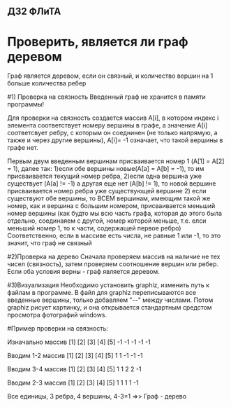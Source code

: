 ## ДЗ2 ФЛиТА

# Проверить, является ли граф деревом
Граф является деревом, если он связный, и количество вершин
на 1 больше количества ребер

#1) Проверка на связность
Введенный граф не хранится в памяти программы!

Для проверки на связность создается массив A[i], в котором индекc
i элемента соответствует номеру вершины в графе, а значение A[i] соответсвует ребру,
 с которым он соеднинен (не только напрямую, а также и через другие вершины), 
 A[i]= -1 означает, что такой вершины в графе нет.

Первым двум введенным вершинам присваивается номер 1 (A[1] = A[2] = 1), 
далее так: 
1)если обе вершины новые(A[а] = A[b] = -1), то им присваивается текущий номер ребра,
2)если одна вершина уже существует (A[а] != -1) а другая еще нет 
(A[b] != 1), то новой вершине присваивается номер ребра уже существующей вершине
2) если существуют обе вершины, то ВСЕМ вершинам, имеющим такой же номер, как и вершина с большим
номером, присваивается меньший номер вершины (как будто мы всю часть графа, которая до этого была 
отдельно, соединаяем с другой, номер которой меньше, т.е. елси меньший номер 1, то к части, содержащей
первое ребро)
Соответственно, если в массиве есть числа, не равные 1 или -1, то это значит, что граф не связный

#2)Проверка на дерево
	Сначала проверяем массив на наличие не тех чисел (связность), затем проверяем соотношение вершин или ребер.
	Если оба условия верны - граф является деревом.

#3)Визуализация
	Необходимо установить graphiz, изменить путь к файлам в программе.
	В файл для graphiz переписываются все введенные вершины, только добавляем "--" между числами.
	Потом graphiz рисует картинку, и она открывается стандартным средстом просмотра фотографий windows.

#Пример проверки на связность:

Изначально массив  [1]  [2]  [3]  [4]  [5]
					-1	 -1	  -1   -1   -1

Вводим 1-2
массив  [1]  [2]  [3]  [4]  [5]
		 1	  1	  -1   -1   -1

Вводим 3-4
массив  [1]  [2]  [3]  [4]  [5]
		 1	  1	   2    2   -1

Вводим 2-3
массив  [1]  [2]  [3]  [4]  [5]
		 1	  1	   1    1   -1

Все единицы, 3 ребра, 4 вершины, 4-3=1 
=>> Граф - дерево